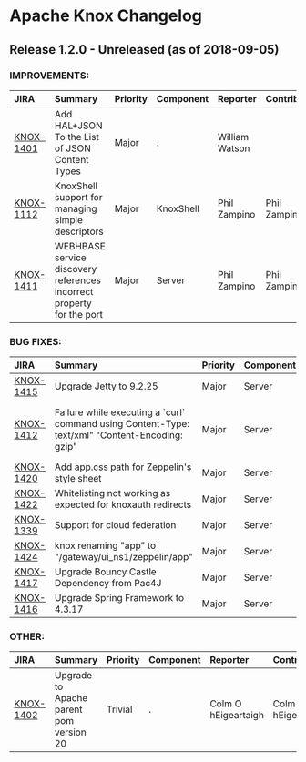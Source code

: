 
<!---
# Licensed to the Apache Software Foundation (ASF) under one
# or more contributor license agreements.  See the NOTICE file
# distributed with this work for additional information
# regarding copyright ownership.  The ASF licenses this file
# to you under the Apache License, Version 2.0 (the
# "License"); you may not use this file except in compliance
# with the License.  You may obtain a copy of the License at
#
#     http://www.apache.org/licenses/LICENSE-2.0
#
# Unless required by applicable law or agreed to in writing, software
# distributed under the License is distributed on an "AS IS" BASIS,
# WITHOUT WARRANTIES OR CONDITIONS OF ANY KIND, either express or implied.
# See the License for the specific language governing permissions and
# limitations under the License.
-->
# Apache Knox Changelog

## Release 1.2.0 - Unreleased (as of 2018-09-05)



### IMPROVEMENTS:

| JIRA | Summary | Priority | Component | Reporter | Contributor |
|:---- |:---- | :--- |:---- |:---- |:---- |
| [KNOX-1401](https://issues.apache.org/jira/browse/KNOX-1401) | Add HAL+JSON To the List of JSON Content Types |  Major | . | William Watson |  |
| [KNOX-1112](https://issues.apache.org/jira/browse/KNOX-1112) | KnoxShell support for managing simple descriptors |  Major | KnoxShell | Phil Zampino | Phil Zampino |
| [KNOX-1411](https://issues.apache.org/jira/browse/KNOX-1411) | WEBHBASE service discovery references incorrect property for the port |  Major | Server | Phil Zampino | Phil Zampino |


### BUG FIXES:

| JIRA | Summary | Priority | Component | Reporter | Contributor |
|:---- |:---- | :--- |:---- |:---- |:---- |
| [KNOX-1415](https://issues.apache.org/jira/browse/KNOX-1415) | Upgrade Jetty to 9.2.25 |  Major | Server | Larry McCay | Larry McCay |
| [KNOX-1412](https://issues.apache.org/jira/browse/KNOX-1412) | Failure while executing a \`curl\` command using Content-Type: text/xml" "Content-Encoding: gzip" |  Major | Server | Ernani Pereira de Mattos Junior | Sandeep More |
| [KNOX-1420](https://issues.apache.org/jira/browse/KNOX-1420) | Add app.css path for Zeppelin's style sheet |  Major | Server | Prabhjyot Singh | Prabhjyot Singh |
| [KNOX-1422](https://issues.apache.org/jira/browse/KNOX-1422) | Whitelisting not working as expected for knoxauth redirects |  Major | Server | Sandeep More | Sandeep More |
| [KNOX-1339](https://issues.apache.org/jira/browse/KNOX-1339) | Support for cloud federation |  Major | Server | Sandeep More | Sandeep More |
| [KNOX-1424](https://issues.apache.org/jira/browse/KNOX-1424) | knox renaming "app" to "/gateway/ui\_ns1/zeppelin/app" |  Major | Server | Sameer Shaikh |  |
| [KNOX-1417](https://issues.apache.org/jira/browse/KNOX-1417) | Upgrade Bouncy Castle Dependency from Pac4J |  Major | Server | Larry McCay | Larry McCay |
| [KNOX-1416](https://issues.apache.org/jira/browse/KNOX-1416) | Upgrade Spring Framework to 4.3.17 |  Major | Server | Larry McCay | Larry McCay |


### OTHER:

| JIRA | Summary | Priority | Component | Reporter | Contributor |
|:---- |:---- | :--- |:---- |:---- |:---- |
| [KNOX-1402](https://issues.apache.org/jira/browse/KNOX-1402) | Upgrade to Apache parent pom version 20 |  Trivial | . | Colm O hEigeartaigh | Colm O hEigeartaigh |


